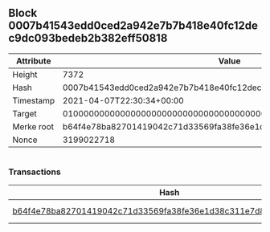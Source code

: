 ## Block 0007b41543edd0ced2a942e7b7b418e40fc12dec9dc093bedeb2b382eff50818

Attribute | Value
--- | ---
Height | 7372
Hash | 0007b41543edd0ced2a942e7b7b418e40fc12dec9dc093bedeb2b382eff50818
Timestamp | 2021-04-07T22:30:34+00:00
Target | 0100000000000000000000000000000000000000000000000000000000000000
Merke root | b64f4e78ba82701419042c71d33569fa38fe36e1d38c311e7d88c7f87d7fde26
Nonce | 3199022718

```

```

### Transactions

Hash | Amount
--- | ---
[b64f4e78ba82701419042c71d33569fa38fe36e1d38c311e7d88c7f87d7fde26](b64f4e78ba82701419042c71d33569fa38fe36e1d38c311e7d88c7f87d7fde26.md) | 10.00000000 SKEPTI 
